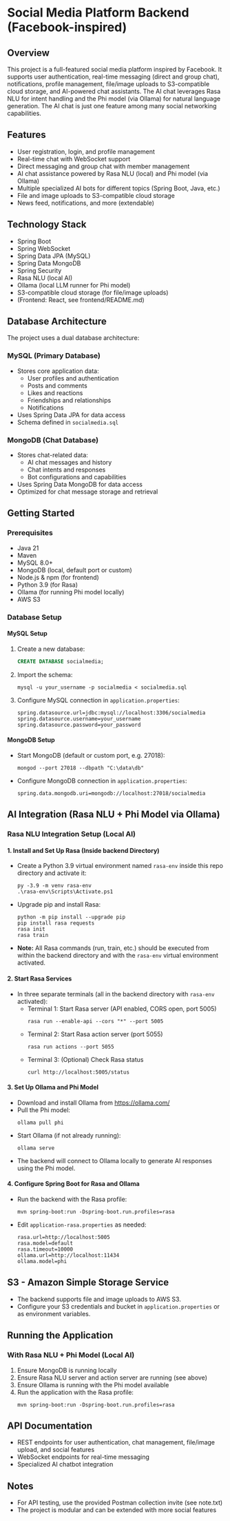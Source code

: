 # Social Media Platform Backend (Facebook-inspired)

## Overview

This project is a full-featured social media platform inspired by Facebook. It supports user authentication, real-time messaging (direct and group chat), notifications, profile management, file/image uploads to S3-compatible cloud storage, and AI-powered chat assistants. The AI chat leverages Rasa NLU for intent handling and the Phi model (via Ollama) for natural language generation. The AI chat is just one feature among many social networking capabilities.

## Features

- User registration, login, and profile management
- Real-time chat with WebSocket support
- Direct messaging and group chat with member management
- AI chat assistance powered by Rasa NLU (local) and Phi model (via Ollama)
- Multiple specialized AI bots for different topics (Spring Boot, Java, etc.)
- File and image uploads to S3-compatible cloud storage
- News feed, notifications, and more (extendable)

## Technology Stack

- Spring Boot
- Spring WebSocket
- Spring Data JPA (MySQL)
- Spring Data MongoDB
- Spring Security
- Rasa NLU (local AI)
- Ollama (local LLM runner for Phi model)
- S3-compatible cloud storage (for file/image uploads)
- (Frontend: React, see frontend/README.md)

## Database Architecture

The project uses a dual database architecture:

### MySQL (Primary Database)
- Stores core application data:
  - User profiles and authentication
  - Posts and comments
  - Likes and reactions
  - Friendships and relationships
  - Notifications
- Uses Spring Data JPA for data access
- Schema defined in `socialmedia.sql`

### MongoDB (Chat Database)
- Stores chat-related data:
  - AI chat messages and history
  - Chat intents and responses
  - Bot configurations and capabilities
- Uses Spring Data MongoDB for data access
- Optimized for chat message storage and retrieval

## Getting Started

### Prerequisites
- Java 21
- Maven
- MySQL 8.0+
- MongoDB (local, default port or custom)
- Node.js & npm (for frontend)
- Python 3.9 (for Rasa)
- Ollama (for running Phi model locally)
- AWS S3

### Database Setup

#### MySQL Setup
1. Create a new database:
   ```sql
   CREATE DATABASE socialmedia;
   ```
2. Import the schema:
   ```
   mysql -u your_username -p socialmedia < socialmedia.sql
   ```
3. Configure MySQL connection in `application.properties`:
   ```properties
   spring.datasource.url=jdbc:mysql://localhost:3306/socialmedia
   spring.datasource.username=your_username
   spring.datasource.password=your_password
   ```

#### MongoDB Setup
- Start MongoDB (default or custom port, e.g. 27018):
  ```
  mongod --port 27018 --dbpath "C:\data\db"
  ```
- Configure MongoDB connection in `application.properties`:
  ```properties
  spring.data.mongodb.uri=mongodb://localhost:27018/socialmedia
  ```

## AI Integration (Rasa NLU + Phi Model via Ollama)

### Rasa NLU Integration Setup (Local AI)

#### 1. Install and Set Up Rasa (Inside backend Directory)

- Create a Python 3.9 virtual environment named `rasa-env` inside this repo directory and activate it:
  ```
  py -3.9 -m venv rasa-env
  .\rasa-env\Scripts\Activate.ps1
  ```
- Upgrade pip and install Rasa:
  ```
  python -m pip install --upgrade pip
  pip install rasa requests
  rasa init
  rasa train
  ```
- **Note:** All Rasa commands (run, train, etc.) should be executed from within the backend directory and with the `rasa-env` virtual environment activated.

#### 2. Start Rasa Services
- In three separate terminals (all in the backend directory with `rasa-env` activated):
  - Terminal 1: Start Rasa server (API enabled, CORS open, port 5005)
    ```
    rasa run --enable-api --cors "*" --port 5005
    ```
  - Terminal 2: Start Rasa action server (port 5055)
    ```
    rasa run actions --port 5055
    ```
  - Terminal 3: (Optional) Check Rasa status
    ```
    curl http://localhost:5005/status
    ```

#### 3. Set Up Ollama and Phi Model
- Download and install Ollama from https://ollama.com/
- Pull the Phi model:
  ```
  ollama pull phi
  ```
- Start Ollama (if not already running):
  ```
  ollama serve
  ```
- The backend will connect to Ollama locally to generate AI responses using the Phi model.

#### 4. Configure Spring Boot for Rasa and Ollama
- Run the backend with the Rasa profile:
  ```
  mvn spring-boot:run -Dspring-boot.run.profiles=rasa
  ```
- Edit `application-rasa.properties` as needed:
  ```
  rasa.url=http://localhost:5005
  rasa.model=default
  rasa.timeout=10000
  ollama.url=http://localhost:11434
  ollama.model=phi
  ```

## S3 - Amazon Simple Storage Service
- The backend supports file and image uploads to AWS S3.
- Configure your S3 credentials and bucket in `application.properties` or as environment variables.

## Running the Application

### With Rasa NLU + Phi Model (Local AI)
1. Ensure MongoDB is running locally
2. Ensure Rasa NLU server and action server are running (see above)
3. Ensure Ollama is running with the Phi model available
4. Run the application with the Rasa profile:
   ```
   mvn spring-boot:run -Dspring-boot.run.profiles=rasa
   ```

## API Documentation
- REST endpoints for user authentication, chat management, file/image upload, and social features
- WebSocket endpoints for real-time messaging
- Specialized AI chatbot integration

## Notes
- For API testing, use the provided Postman collection invite (see note.txt)
- The project is modular and can be extended with more social features 